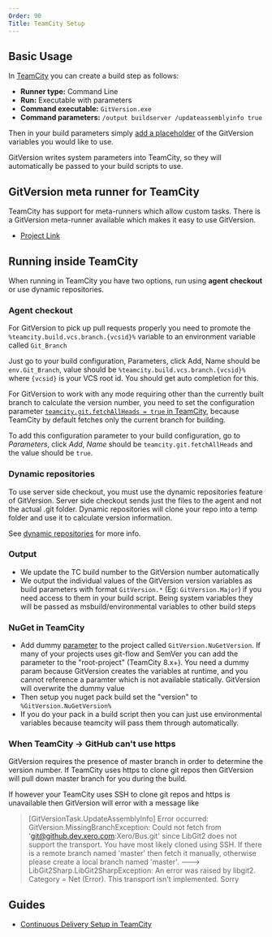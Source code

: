 ```yaml
---
Order: 90
Title: TeamCity Setup
---
```


## Basic Usage

In [TeamCity](https://www.jetbrains.com/teamcity/) you can create a build step
as follows:

* **Runner type:** Command Line
* **Run:** Executable with parameters
* **Command executable:**  `GitVersion.exe`
* **Command parameters:** `/output buildserver /updateassemblyinfo true`

Then in your build parameters simply [add a placeholder](#nuget-in-teamcity) of
the GitVersion variables you would like to use.

GitVersion writes system parameters into TeamCity, so they will automatically be
passed to your build scripts to use.

## GitVersion meta runner for TeamCity

TeamCity has support for meta-runners which allow custom tasks. There is a
GitVersion meta-runner available which makes it easy to use GitVersion.

 - [Project Link](https://github.com/JetBrains/meta-runner-power-pack/tree/master/gitversion)

## Running inside TeamCity

When running in TeamCity you have two options, run using **agent checkout** or
use dynamic repositories.

### Agent checkout

For GitVersion to pick up pull requests properly you need to promote the
`%teamcity.build.vcs.branch.{vcsid}%` variable to an environment
variable called `Git_Branch`

Just go to your build configuration, Parameters, click Add, Name should be
`env.Git_Branch`, value should be `%teamcity.build.vcs.branch.{vcsid}%` where
`{vcsid}` is your VCS root id. You should get auto completion for this.

For GitVersion to work with any mode requiring other than the currently built
branch to calculate the version number, you need to set the configuration
parameter [`teamcity.git.fetchAllHeads = true` in TeamCity](https://www.jetbrains.com/help/teamcity/git.html#Git-GeneralSettings),
because TeamCity by default fetches only the current branch for building.

To add this configuration parameter to your build configuration, go to
*Parameters*, click *Add*, *Name* should be `teamcity.git.fetchAllHeads` and the
value should be `true`.

### Dynamic repositories

To use server side checkout, you must use the dynamic repositories feature of
GitVersion. Server side checkout sends just the files to the agent and not the
actual .git folder. Dynamic repositories will clone your repo into a temp folder
and use it to calculate version information.

See [dynamic repositories](../../more-info/dynamic-repositories) for more info.

### Output

* We update the TC build number to the GitVersion number automatically
* We output the individual values of the GitVersion version variables as build
parameters with format `GitVersion.*` (Eg: `GitVersion.Major`) if you need
access to them in your build script. Being system variables they will be passed
as msbuild/environmental variables to other build steps

### NuGet in TeamCity

* Add dummy [parameter](http://confluence.jetbrains.com/display/TCD8/Configuring+Build+Parameters)
to the project called `GitVersion.NuGetVersion`. If many of your projects uses
git-flow and SemVer you can add the parameter to the "root-project"
(TeamCity 8.x+). You need a dummy param because GitVersion creates the variables
at runtime, and you cannot reference a paramter which is not available
statically. GitVersion will overwrite the dummy value
* Then setup you nuget pack build set the "version" to `%GitVersion.NuGetVersion%`
* If you do your pack in a build script then you can just use environmental
variables because teamcity will pass them through automatically.

### When TeamCity -> GitHub can't use https

GitVersion requires the presence of master branch in order to determine the
version number.  If TeamCity uses https to clone git repos then GitVersion will
pull down master branch for you during the build.

If however your TeamCity uses SSH to clone git repos and https is unavailable
then GitVersion will error with a message like

> [GitVersionTask.UpdateAssemblyInfo] Error occurred: GitVersion.MissingBranchException:
Could not fetch from 'git@github.dev.xero.com:Xero/Bus.git' since LibGit2 does
not support the transport. You have most likely cloned using SSH. If there is a
remote branch named 'master' then fetch it manually, otherwise please create a
local branch named 'master'. ---> LibGit2Sharp.LibGit2SharpException: An error
was raised by libgit2. Category = Net (Error). This transport isn't implemented.
Sorry

## Guides

 - [Continuous Delivery Setup in TeamCity](http://jake.ginnivan.net/blog/2014/07/09/my-typical-teamcity-build-setup)
